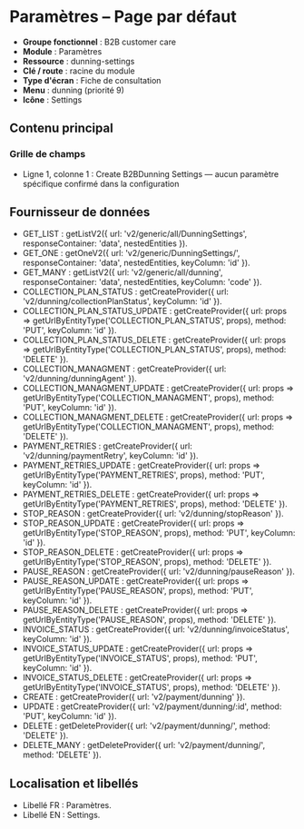 # Paramètres – Page par défaut

- **Groupe fonctionnel** : B2B customer care
- **Module** : Paramètres
- **Ressource** : dunning-settings
- **Clé / route** : racine du module
- **Type d'écran** : Fiche de consultation
- **Menu** : dunning (priorité 9)
- **Icône** : Settings

## Contenu principal
### Grille de champs
- Ligne 1, colonne 1 : Create B2BDunning Settings — aucun paramètre spécifique confirmé dans la configuration

## Fournisseur de données
- GET_LIST : getListV2({
  url: 'v2/generic/all/DunningSettings',
  responseContainer: 'data',
  nestedEntities
}).
- GET_ONE : getOneV2({
  url: 'v2/generic/DunningSettings/',
  responseContainer: 'data',
  nestedEntities,
  keyColumn: 'id'
}).
- GET_MANY : getListV2({
  url: 'v2/generic/all/dunning',
  responseContainer: 'data',
  nestedEntities,
  keyColumn: 'code'
}).
- COLLECTION_PLAN_STATUS : getCreateProvider({
  url: 'v2/dunning/collectionPlanStatus',
  keyColumn: 'id'
}).
- COLLECTION_PLAN_STATUS_UPDATE : getCreateProvider({
  url: props => getUrlByEntityType('COLLECTION_PLAN_STATUS', props),
  method: 'PUT',
  keyColumn: 'id'
}).
- COLLECTION_PLAN_STATUS_DELETE : getCreateProvider({
  url: props => getUrlByEntityType('COLLECTION_PLAN_STATUS', props),
  method: 'DELETE'
}).
- COLLECTION_MANAGMENT : getCreateProvider({
  url: 'v2/dunning/dunningAgent'
}).
- COLLECTION_MANAGMENT_UPDATE : getCreateProvider({
  url: props => getUrlByEntityType('COLLECTION_MANAGMENT', props),
  method: 'PUT',
  keyColumn: 'id'
}).
- COLLECTION_MANAGMENT_DELETE : getCreateProvider({
  url: props => getUrlByEntityType('COLLECTION_MANAGMENT', props),
  method: 'DELETE'
}).
- PAYMENT_RETRIES : getCreateProvider({
  url: 'v2/dunning/paymentRetry',
  keyColumn: 'id'
}).
- PAYMENT_RETRIES_UPDATE : getCreateProvider({
  url: props => getUrlByEntityType('PAYMENT_RETRIES', props),
  method: 'PUT',
  keyColumn: 'id'
}).
- PAYMENT_RETRIES_DELETE : getCreateProvider({
  url: props => getUrlByEntityType('PAYMENT_RETRIES', props),
  method: 'DELETE'
}).
- STOP_REASON : getCreateProvider({
  url: 'v2/dunning/stopReason'
}).
- STOP_REASON_UPDATE : getCreateProvider({
  url: props => getUrlByEntityType('STOP_REASON', props),
  method: 'PUT',
  keyColumn: 'id'
}).
- STOP_REASON_DELETE : getCreateProvider({
  url: props => getUrlByEntityType('STOP_REASON', props),
  method: 'DELETE'
}).
- PAUSE_REASON : getCreateProvider({
  url: 'v2/dunning/pauseReason'
}).
- PAUSE_REASON_UPDATE : getCreateProvider({
  url: props => getUrlByEntityType('PAUSE_REASON', props),
  method: 'PUT',
  keyColumn: 'id'
}).
- PAUSE_REASON_DELETE : getCreateProvider({
  url: props => getUrlByEntityType('PAUSE_REASON', props),
  method: 'DELETE'
}).
- INVOICE_STATUS : getCreateProvider({
  url: 'v2/dunning/invoiceStatus',
  keyColumn: 'id'
}).
- INVOICE_STATUS_UPDATE : getCreateProvider({
  url: props => getUrlByEntityType('INVOICE_STATUS', props),
  method: 'PUT',
  keyColumn: 'id'
}).
- INVOICE_STATUS_DELETE : getCreateProvider({
  url: props => getUrlByEntityType('INVOICE_STATUS', props),
  method: 'DELETE'
}).
- CREATE : getCreateProvider({
  url: 'v2/payment/dunning'
}).
- UPDATE : getCreateProvider({
  url: 'v2/payment/dunning/:id',
  method: 'PUT',
  keyColumn: 'id'
}).
- DELETE : getDeleteProvider({
  url: 'v2/payment/dunning/',
  method: 'DELETE'
}).
- DELETE_MANY : getDeleteProvider({
  url: 'v2/payment/dunning/',
  method: 'DELETE'
}).

## Localisation et libellés
- Libellé FR : Paramètres.
- Libellé EN : Settings.